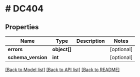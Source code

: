 # # DC404

## Properties

Name | Type | Description | Notes
------------ | ------------- | ------------- | -------------
**errors** | **object[]** |  | [optional]
**schema_version** | **int** |  | [optional]

[[Back to Model list]](../../README.md#models) [[Back to API list]](../../README.md#endpoints) [[Back to README]](../../README.md)
